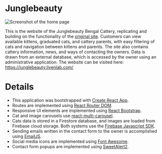 # Junglebeauty
![Screenshot of the home page](https://cdn.discordapp.com/attachments/874569364282679307/1137577184119234661/image.png)

This is the website of the Junglebeauty Bengal Cattery, replicating and building on the functionality of the [original site](https://bengalcats.ca/index.php). Customers can view available kittens, graduated cats, and cattery parents, with easy filtering of cats and navigation between kittens and parents. The site also contains cattery information, news, and ways of contacting the owners. Data is drawn from an external database, which is accessed by the owner using an administrative application. The website can be visited here: https://junglebeauty.livenlab.com/

# Details

- This application was bootstrapped with [Create React App](https://github.com/facebook/create-react-app). 
- Routes are implemented using [React Router DOM](https://github.com/remix-run/react-router).
- Responsive UI elements are implemented using [React Bootstrap](https://github.com/react-bootstrap/react-bootstrap).
- Cat and image carousels use [react-multi-carousel](https://github.com/YIZHUANG/react-multi-carousel).
- Cats data is stored in a Firestore database, and images are loaded from Firebase cloud storage. Both systems use the [Firebase Javascript SDK](https://github.com/firebase/firebase-js-sdk).
- Sending emails written in the contact form to the owner is accomplished using [EmailJS](https://www.emailjs.com/).
- Social media icons are implemented using [Font Awesome](https://github.com/FortAwesome/react-fontawesome).
- Contact form popups are implemented using [SweetAlert2](https://github.com/sweetalert2/sweetalert2).
